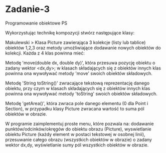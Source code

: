 # Zadanie-3
Programowanie obiektowe PS

Wykorzystując technikę kompozycji stwórz następujące klasy:

Makulewski > Klasa Picture zawierająca 3 kolekcje (listy lub tablice) obiektów 1,2,3 oraz metody umożliwiające dodawanie nowych obiektów do kolekcji.
Każda z 4 klas powinna mieć:

Metodę 'move(double dx, double dy)', która przesuwa pozycję obiektu o zadany wektor <dx,dy>; w klasach składających się z obiektów innych klas powinna ona wywoływać metody 'move' swoich obiektów składowych.

Metodę 'String toString()' zwracające tekstową reprezentację danego obiektu, przy czym w klasach składających się z obiektów innych klas powinna ona wywoływać metody 'toString' swoich obiektów składowych.

Metodę 'getArea()', która zwraca pole danego elementu (0 dla Point i Section), w przypadku klasy Picture zwracana wartość to suma pól obiektów w obrazie.

W programie zaimplementuj proste menu, które pozwala na: dodawanie punktów/odcinków/okręgów do obiektu obrazu (Picture), wyswietlanie obiektu Picture (każdy element w postaci tekstowej w osobnej linii), przesuwanie całego obrazu (wszystkich obiektów w obrazie) o zadany wektor dx,dy, wyświetlanie sumy pól wszystkich obiektów w obrazie.
